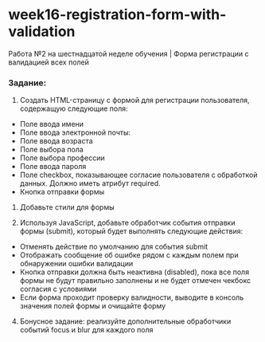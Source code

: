 # week16-registration-form-with-validation
Работа №2 на шестнадцатой неделе обучения | Форма регистрации с валидацией всех полей

### Задание:
1. Создать HTML-страницу с формой для регистрации пользователя, содержащую следующие поля:

- Поле ввода имени
- Поле ввода электронной почты:
- Поле ввода возраста
- Поле выбора пола
- Поле выбора профессии
- Поле ввода пароля
- Поле checkbox, показывающее согласие пользователя с обработкой данных. Должно иметь атрибут required.
- Кнопка отправки формы

1. Добавьте стили для формы

2. Используя JavaScript, добавьте обработчик события отправки формы (submit), который будет выполнять следующие действия:

- Отменять действие по умолчанию для события submit
- Отображать сообщение об ошибке рядом с каждым полем при обнаружении ошибки валидации
- Кнопка отправки должна быть неактивна (disabled), пока все поля формы не будут правильно заполнены и не будет отмечен чекбокс согласия с условиями
- Если форма проходит проверку валидности, выводите в консоль значения полей формы и очищайте форму

4. Бонусное задание: реализуйте дополнительные обработчики событий focus и blur для каждого поля
